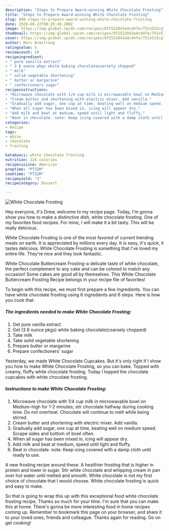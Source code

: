 ```yaml
---
description: "Steps to Prepare Award-winning White Chocolate Frosting"
title: "Steps to Prepare Award-winning White Chocolate Frosting"
slug: 808-steps-to-prepare-award-winning-white-chocolate-frosting
date: 2020-06-22T08:29:49.280Z
image: https://img-global.cpcdn.com/recipes/8f2522043a4cd4fe/751x532cq70/white-chocolate-frosting-recipe-main-photo.jpg
thumbnail: https://img-global.cpcdn.com/recipes/8f2522043a4cd4fe/751x532cq70/white-chocolate-frosting-recipe-main-photo.jpg
cover: https://img-global.cpcdn.com/recipes/8f2522043a4cd4fe/751x532cq70/white-chocolate-frosting-recipe-main-photo.jpg
author: Marc Armstrong
ratingvalue: 5
reviewcount: 10
recipeingredient:
- " pure vanilla extract"
- " 3 6 ounce pkgs white baking chocolatecoarsely chopped"
- " milk"
- " solid vegetable shortening"
- " butter or margarine"
- " confectioners sugar"
recipeinstructions:
- "Microwave chocolate with 1/4 cup milk in microwavable bowl on Medium-high for 1-2 minutes; stir chocolate halfway during cooking time. Do not overheat. Chocolate will continue to melt while being stirred."
- "Cream butter and shortening with electric mixer. Add vanilla."
- "Gradually add sugar, one cup at time, beating well on medium speed. Scrape sides and bottom of bowl often."
- "When all sugar has been mixed in, icing will appear dry."
- "Add milk and beat at medium, speed until light and fluffy."
- "Beat in chocolate. note: Keep icing covered with a damp cloth until ready to use."
categories:
- Recipe
tags:
- white
- chocolate
- frosting

katakunci: white chocolate frosting 
nutrition: 224 calories
recipecuisine: American
preptime: "PT32M"
cooktime: "PT32M"
recipeyield: "3"
recipecategory: Dessert

---
```



![White Chocolate Frosting](https://img-global.cpcdn.com/recipes/8f2522043a4cd4fe/751x532cq70/white-chocolate-frosting-recipe-main-photo.jpg)

Hey everyone, it's Drew, welcome to my recipe page. Today, I'm gonna show you how to make a distinctive dish, white chocolate frosting. One of my favorites food recipes. For mine, I will make it a bit tasty. This will be really delicious.

White Chocolate Frosting is one of the most favored of current trending meals on earth. It is appreciated by millions every day. It is easy, it's quick, it tastes delicious. White Chocolate Frosting is something that I've loved my entire life. They're nice and they look fantastic.

White Chocolate Buttercream Frosting-a delicate taste of white chocolate, the perfect complement to any cake and can be colored to match any occasion! Some cakes are good all by themselves. This White Chocolate Buttercream Frosting Recipe belongs in your recipe file of favorites!


To begin with this recipe, we must first prepare a few ingredients. You can have white chocolate frosting using 6 ingredients and 6 steps. Here is how you cook that.

<!--inarticleads1-->

##### The ingredients needed to make White Chocolate Frosting:

1. Get  pure vanilla extract
1. Get  (3 6 ounce pkgs) white baking chocolate(coarsely chopped)
1. Take  milk
1. Take  solid vegetable shortening
1. Prepare  butter or margarine
1. Prepare  confectioners&#39; sugar


Yesterday, we made White Chocolate Cupcakes. But it&#39;s only right if I show you how to make White Chocolate Frosting, so you can bake. Topped with creamy, fluffy white chocolate frosting. Today I topped the chocolate cupcakes with white chocolate frosting. 

<!--inarticleads2-->

##### Instructions to make White Chocolate Frosting:

1. Microwave chocolate with 1/4 cup milk in microwavable bowl on Medium-high for 1-2 minutes; stir chocolate halfway during cooking time. Do not overheat. Chocolate will continue to melt while being stirred.
1. Cream butter and shortening with electric mixer. Add vanilla.
1. Gradually add sugar, one cup at time, beating well on medium speed. Scrape sides and bottom of bowl often.
1. When all sugar has been mixed in, icing will appear dry.
1. Add milk and beat at medium, speed until light and fluffy.
1. Beat in chocolate. note: Keep icing covered with a damp cloth until ready to use.


A new frosting recipe around these. A healthier frosting that is higher in protein and lower in sugar. Stir white chocolate and whipping cream in pan over hot water until melted and smooth. White chocolate is not my first choice of chocolate that I would choose. White chocolate frosting is quick and easy to make. 

So that is going to wrap this up with this exceptional food white chocolate frosting recipe. Thanks so much for your time. I'm sure that you can make this at home. There's gonna be more interesting food in home recipes coming up. Remember to bookmark this page on your browser, and share it to your loved ones, friends and colleague. Thanks again for reading. Go on get cooking!
